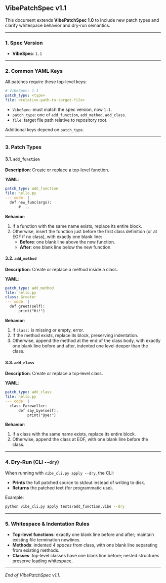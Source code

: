 ## VibePatchSpec v1.1

This document extends **VibePatchSpec 1.0** to include new patch types and clarify whitespace behavior and dry-run semantics.

---

### 1. Spec Version

- **VibeSpec**: `1.1`

---

### 2. Common YAML Keys

All patches require these top‑level keys:

```yaml
# VibeSpec: 1.1
patch_type: <type>
file: <relative-path-to-target-file>
```

- `VibeSpec`: must match the spec version, now `1.1`.
- `patch_type`: one of `add_function`, `add_method`, `add_class`.
- `file`: target file path relative to repository root.

Additional keys depend on `patch_type`.

---

### 3. Patch Types

#### 3.1. `add_function`

**Description**: Create or replace a top‑level function.

**YAML**:
```yaml
patch_type: add_function
file: hello.py
--- code: |
  def new_func(args):
      # ...
```

**Behavior**:
1. If a function with the same name exists, replace its entire block.
2. Otherwise, insert the function just before the first class definition (or at EOF if no class), with exactly one blank line:
   - **Before**: one blank line above the new function.
   - **After**: one blank line below the new function.

#### 3.2. `add_method`

**Description**: Create or replace a method inside a class.

**YAML**:
```yaml
patch_type: add_method
file: hello.py
class: Greeter
--- code: |
  def greet(self):
      print("Hi!")
```

**Behavior**:
1. If `class:` is missing or empty, error.
2. If the method exists, replace its block, preserving indentation.
3. Otherwise, append the method at the end of the class body, with exactly one blank line before and after, indented one level deeper than the class.

#### 3.3. `add_class`

**Description**: Create or replace a top‑level class.

**YAML**:
```yaml
patch_type: add_class
file: hello.py
--- code: |
  class Fareweller:
      def say_bye(self):
          print("Bye!")
```

**Behavior**:
1. If a class with the same name exists, replace its entire block.
2. Otherwise, append the class at EOF, with one blank line before the class.

---

### 4. Dry‑Run (CLI `--dry`)

When running with `vibe_cli.py apply --dry`, the CLI:
- **Prints** the full patched source to stdout instead of writing to disk.
- **Returns** the patched text (for programmatic use).

Example:
```bash
python vibe_cli.py apply tests/add_function.vibe --dry
```

---

### 5. Whitespace & Indentation Rules

- **Top‑level functions**: exactly one blank line before and after; maintain existing file termination newlines.
- **Methods**: indented *4 spaces* from class, with one blank line separating from existing methods.
- **Classes**: top‑level classes have one blank line before; nested structures preserve leading whitespace.

---

_End of VibePatchSpec v1.1._

